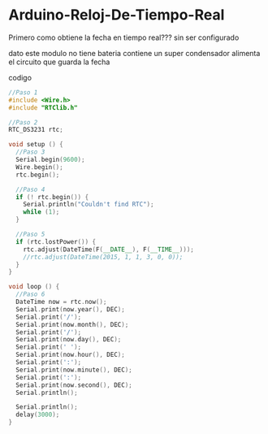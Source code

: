 # Arduino-Reloj-De-Tiempo-Real

Primero como obtiene la fecha en tiempo real??? sin ser configurado 

dato este modulo no tiene bateria contiene un super condensador alimenta el circuito que guarda la fecha

codigo 

```c++
//Paso 1
#include <Wire.h>
#include "RTClib.h"

//Paso 2
RTC_DS3231 rtc;

void setup () {
  //Paso 3
  Serial.begin(9600);
  Wire.begin();
  rtc.begin();

  //Paso 4
  if (! rtc.begin()) {
    Serial.println("Couldn't find RTC");
    while (1);
  }

  //Paso 5
  if (rtc.lostPower()) {
    rtc.adjust(DateTime(F(__DATE__), F(__TIME__)));
    //rtc.adjust(DateTime(2015, 1, 1, 3, 0, 0));
  }
}

void loop () {
  //Paso 6
  DateTime now = rtc.now();
  Serial.print(now.year(), DEC);
  Serial.print('/');
  Serial.print(now.month(), DEC);
  Serial.print('/');
  Serial.print(now.day(), DEC);
  Serial.print(' ');
  Serial.print(now.hour(), DEC);
  Serial.print(':');
  Serial.print(now.minute(), DEC);
  Serial.print(':');
  Serial.print(now.second(), DEC);
  Serial.println();

  Serial.println();
  delay(3000);
}

```
